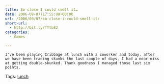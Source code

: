 ```yaml
---
title: So close I could smell it…
date: 2006-09-07T17:55:08+00:00
url: /2006/09/07/so-close-i-could-smell-it/
short-url:
  - http://bit.ly/fYtb82
categories:
  - Games

---
```

<div class='microid-mailto+http:sha1:90d0ef595343ca75185fd6e154302b1a7bb93e8e'>
  
    I've been playing Cribbage at lunch with a coworker and today, after we have been trading skunks the last couple of days, I had a near-miss at getting double-skunked. Thank goodness I managed those last six points.
  
</div>

<div class="st-post-tags">
  Tags: <a href="http://www.cavort.org/tag/lunch/" title="lunch" rel="tag">lunch</a><br />
</div>